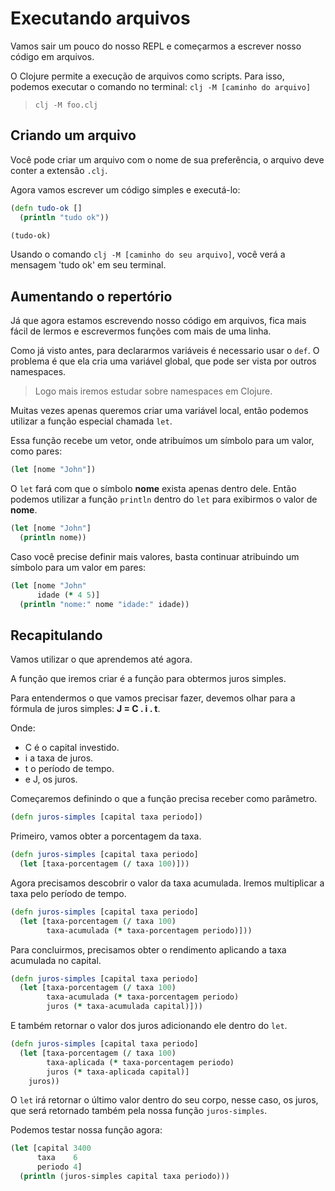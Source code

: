 # Executando arquivos

Vamos sair um pouco do nosso REPL e começarmos a escrever nosso código em arquivos.

O Clojure permite a execução de arquivos como scripts. Para isso, podemos executar o comando no terminal:
`clj -M [caminho do arquivo]`

> `clj -M foo.clj`

## Criando um arquivo

Você pode criar um arquivo com o nome de sua preferência, o arquivo deve conter a extensão `.clj`.

Agora vamos escrever um código simples e executá-lo:

```clj
(defn tudo-ok []
  (println "tudo ok"))

(tudo-ok)
```

Usando o comando `clj -M [caminho do seu arquivo]`, você verá a mensagem 'tudo ok' em seu terminal.

## Aumentando o repertório

Já que agora estamos escrevendo nosso código em arquivos, fica mais fácil de lermos e escrevermos funções com mais de 
uma linha.

Como já visto antes, para declararmos variáveis é necessario usar o `def`. O problema é que ela cria uma variável
global, que pode ser vista por outros namespaces.

> Logo mais iremos estudar sobre namespaces em Clojure.

Muitas vezes apenas queremos criar uma variável local, então podemos utilizar a função especial chamada `let`.

Essa função recebe um vetor, onde atribuímos um símbolo para um valor, como pares:

```clj
(let [nome "John"])
```

O `let` fará com que o símbolo **nome** exista apenas dentro dele. Então podemos utilizar a função `println` dentro do
`let` para exibirmos o valor de **nome**.

```clj
(let [nome "John"]
  (println nome))
```

Caso você precise definir mais valores, basta continuar atribuindo um símbolo para um valor em pares:

```clj
(let [nome "John"
      idade (* 4 5)]
  (println "nome:" nome "idade:" idade))
```

## Recapitulando

Vamos utilizar o que aprendemos até agora.

A função que iremos criar é a função para obtermos juros simples.

Para entendermos o que vamos precisar fazer, devemos olhar para a fórmula de juros simples: **J = C . i . t**.

Onde:
- C é o capital investido.
- i a taxa de juros.
- t o período de tempo.
- e J, os juros.

Começaremos definindo o que a função precisa receber como parâmetro.

```clj
(defn juros-simples [capital taxa periodo])
```

Primeiro, vamos obter a porcentagem da taxa.

```clj
(defn juros-simples [capital taxa periodo]
  (let [taxa-porcentagem (/ taxa 100)]))
```

Agora precisamos descobrir o valor da taxa acumulada. Iremos multiplicar a taxa pelo período de tempo.

```clj
(defn juros-simples [capital taxa periodo]
  (let [taxa-porcentagem (/ taxa 100)
        taxa-acumulada (* taxa-porcentagem periodo)]))
```

Para concluirmos, precisamos obter o rendimento aplicando a taxa acumulada no capital.

```clj
(defn juros-simples [capital taxa periodo]
  (let [taxa-porcentagem (/ taxa 100)
        taxa-acumulada (* taxa-porcentagem periodo)
        juros (* taxa-acumulada capital)]))
```

E também retornar o valor dos juros adicionando ele dentro do `let`.

```clj
(defn juros-simples [capital taxa periodo]
  (let [taxa-porcentagem (/ taxa 100)
        taxa-aplicada (* taxa-porcentagem periodo)
        juros (* taxa-aplicada capital)]
    juros))
```

O `let` irá retornar o último valor dentro do seu corpo, nesse caso, os juros, que será retornado também pela nossa
função `juros-simples`.

Podemos testar nossa função agora:

```clj
(let [capital 3400
      taxa    6
      periodo 4]
  (println (juros-simples capital taxa periodo)))
```
